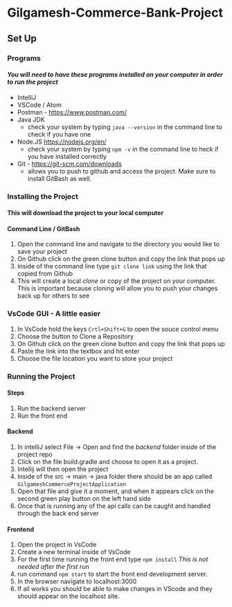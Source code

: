 # Gilgamesh-Commerce-Bank-Project

## Set Up

### Programs
#### *You will need to have these programs installed on your computer in order to run the project*

- IntelliJ
- VSCode / Atom
- Postman - https://www.postman.com/
- Java JDK
  - check your system by typing `java --version` in the command line to check if you have one
- Node.JS https://nodejs.org/en/
  - check your system by typing `npm -v` in the command line to  heck if you have installed correctly
- Git - https://git-scm.com/downloads
  - allows you to push to github and access the project. Make sure to install GitBash as well.
  
 ### Installing the Project
 #### This will download the project to your local computer
 
 #### Command Line / GitBash
  1. Open the command line and navigate to the directory you would like to save your project
  2. On Github click on the green clone button and copy the link that pops up
  3. Inside of the command line type `git clone link` using the link that copied from Github
  4. This will create a local *clone* or copy of the project on your computer. This is important because cloning will allow you to push your changes back up for others to see

 ### VsCode GUI - A little easier
  1. In VsCode hold the keys `Crtl+Shift+G` to open the souce control menu
  2. Choose the button to Clone a Repository
  3. On Github click on the green clone button and copy the link that pops up
  4. Paste the link into the textbox and hit enter
  5. Choose the file location you want to store your project
  
 ### Running the Project
 #### Steps
  1. Run the backend server
  2. Run the front end
 
 #### Backend
  1. In intelliJ select File -> Open and find the *backend* folder inside of the project repo
  2. Click on the file build.gradle and choose to open it as a project.
  3. Intellij will then open the project
  4. Inside of the src -> main -> java folder there should be an app called `GilgameshCommerceProjectApplication`
  5. Open that file and give it a moment, and when it appears click on the second green play button on the left hand side
  6. Once that is running any of the api calls can be caught and handled through the back end server
 
 #### Frontend
  1. Open the project in VsCode
  2. Create a new terminal inside of VsCode
  3. For the first time running the front end type `npm install` *This is not needed after the first run*
  4. run command `npm start` to start the front end development server.
  5. In the browser navigate to localhost:3000
  6. If all works you should be able to make changes in VScode and they should appear on the localhost site.
